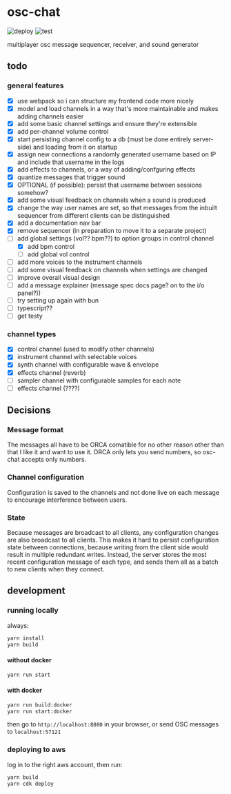 # osc-chat
![deploy](https://github.com/gilmoregrills/osc-chat/actions/workflows/deploy.yaml/badge.svg)
![test](https://github.com/gilmoregrills/osc-chat/actions/workflows/test.yaml/badge.svg)

multiplayer osc message sequencer, receiver, and sound generator

## todo

### general features

- [x] use webpack so i can structure my frontend code more nicely
- [x] model and load channels in a way that's more maintainable and makes adding channels easier
- [x] add some basic channel settings and ensure they're extensible
- [x] add per-channel volume control
- [x] start persisting channel config to a db (must be done entirely server-side) and loading from it on startup
- [x] assign new connections a randomly generated username based on IP and include that username in the logs
- [x] add effects to channels, or a way of adding/confguring effects
- [x] quantize messages that trigger sound
- [x] OPTIONAL (if possible): persist that username between sessions somehow?
- [x] add some visual feedback on channels when a sound is produced
- [x] change the way user names are set, so that messages from the inbuilt sequencer from different clients can be distinguished
- [x] add a documentation nav bar
- [x] remove sequencer (in preparation to move it to a separate project)
- [ ] add global settings (vol?? bpm??) to option groups in control channel
  - [x] add bpm control
  - [ ] add global vol control
- [ ] add more voices to the instrument channels
- [ ] add some visual feedback on channels when settings are changed
- [ ] improve overall visual design
- [ ] add a message explainer (message spec docs page? on to the i/o panel?))
- [ ] try setting up again with bun
- [ ] typescript??
- [ ] get testy

### channel types

- [x] control channel (used to modify other channels)
- [x] instrument channel with selectable voices
- [x] synth channel with configurable wave & envelope
- [x] effects channel (reverb)
- [ ] sampler channel with configurable samples for each note
- [ ] effects channel (????)

## Decisions

### Message format

The messages all have to be ORCA comatible for no other reason other than that I like it and want to use it. ORCA only lets you send numbers, so osc-chat accepts only numbers.

### Channel configuration

Configuration is saved to the channels and not done live on each message to encourage interference between users.

### State

Because messages are broadcast to all clients, any configuration changes are also broadcast to all clients. This makes it hard to persist configuration state between connections, because writing from the client side would result in multiple redundant writes. Instead, the server stores the most recent configuration message of each type, and sends them all as a batch to new clients when they connect.

## development

### running locally

always:
```bash
yarn install
yarn build
```

#### without docker

```bash
yarn run start
```

#### with docker

```bash
yarn run build:docker
yarn run start:docker
```


then go to `http://localhost:8080` in your browser, or send OSC messages to `localhost:57121`

### deploying to aws

log in to the right aws account, then run:

```bash
yarn build
yarn cdk deploy
```

